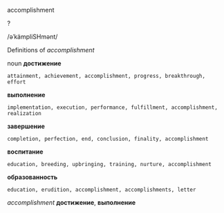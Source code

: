 accomplishment

?

/əˈkämpliSHmənt/

Definitions of _accomplishment_

noun
**достижение**

    attainment, achievement, accomplishment, progress, breakthrough, effort
**выполнение**

    implementation, execution, performance, fulfillment, accomplishment, realization
**завершение**

    completion, perfection, end, conclusion, finality, accomplishment
**воспитание**

    education, breeding, upbringing, training, nurture, accomplishment
**образованность**

    education, erudition, accomplishment, accomplishments, letter

_accomplishment_
**достижение**, **выполнение**